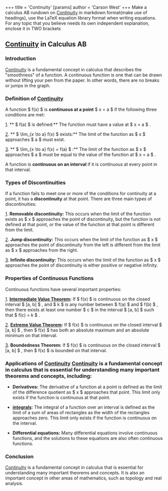 +++
 title = 'Continuity'
[params]
	author = 'Carson West'
+++
Make a calculus AB rundown on [Continuity](./../continuity/) in markdown format(make use of headings), use the LaTeX equation library format when writing equations. For any topic that you believe needs its own independent explanation, enclose it in TWO brackets

## [Continuity](./../continuity/) in Calculus AB

### Introduction
 [Continuity](./../continuity/) is a fundamental concept in calculus that describes the "smoothness" of a function.  A continuous function is one that can be drawn without lifting your pen from the paper. In other words, there are no breaks or jumps in the graph.

### Definition of [Continuity](./../continuity/) 
A function  $ f(x) $  is **continuous at a point**  $ x = a $  if the following three conditions are met:

[1](./../1/). ** $ f(a) $  is defined:** The function must have a value at  $ x = a $ .

[2](./../2/). ** $ \lim_{x \to a} f(x) $  exists:** The limit of the function as  $ x $  approaches  $ a $  must exist.

[3](./../3/). ** $ \lim_{x \to a} f(x) = f(a) $ :** The limit of the function as  $ x $  approaches  $ a $  must be equal to the value of the function at  $ x = a $ .

A function is **continuous on an interval** if it is continuous at every point in that interval.

### Types of Discontinuities

If a function fails to meet one or more of the conditions for continuity at a point, it has a **discontinuity** at that point. There are three main types of discontinuities:

[1](./../1/). **Removable discontinuity:** This occurs when the limit of the function exists as  $ x $  approaches the point of discontinuity, but the function is not defined at that point, or the value of the function at that point is different from the limit.

[2](./../2/). **Jump discontinuity:** This occurs when the limit of the function as  $ x $  approaches the point of discontinuity from the left is different from the limit as  $ x $  approaches from the right.

[3](./../3/). **Infinite discontinuity:** This occurs when the limit of the function as  $ x $  approaches the point of discontinuity is either positive or negative infinity.
### Properties of Continuous Functions

Continuous functions have several important properties:

[1](./../1/). **[Intermediate Value Theorem](./../intermediate-value-theorem/):** If  $ f(x) $  is continuous on the closed interval  $ [a, b] $ , and  $ k $  is any number between  $ f(a) $  and  $ f(b) $ , then there exists at least one number  $ c $  in the interval  $ [a, b] $  such that  $ f(c) = k $ .

[2](./../2/). **[Extreme Value Theorem](./../extreme-value-theorem/):** If  $ f(x) $  is continuous on the closed interval  $ [a, b] $ , then  $ f(x) $  has both an absolute maximum and an absolute minimum on that interval.

[3](./../3/). **Boundedness Theorem:** If  $ f(x) $  is continuous on the closed interval  $ [a, b] $ , then  $ f(x) $  is bounded on that interval.

### Applications of [Continuity](./../continuity/)  [Continuity](./../continuity/) is a fundamental concept in calculus that is essential for understanding many important theorems and concepts, including:

* **Derivatives:** The derivative of a function at a point is defined as the limit of the difference quotient as  $ x $  approaches that point. This limit only exists if the function is continuous at that point.

* **[integrals](./../integrals/):** The integral of a function over an interval is defined as the limit of a sum of areas of rectangles as the width of the rectangles approaches zero. This limit only exists if the function is continuous on the interval.

* **Differential equations:** Many differential equations involve continuous functions, and the solutions to these equations are also often continuous functions.

### Conclusion
 [Continuity](./../continuity/) is a fundamental concept in calculus that is essential for understanding many important theorems and concepts. It is also an important concept in other areas of mathematics, such as topology and real analysis.

